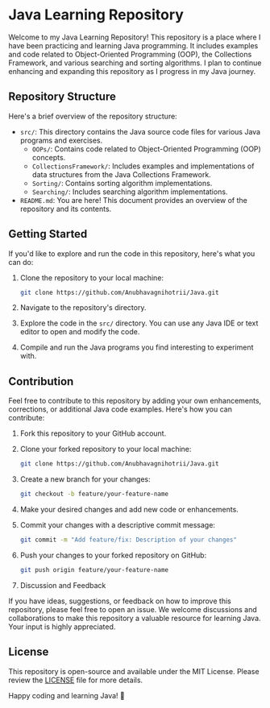# Java Learning Repository

Welcome to my Java Learning Repository! This repository is a place where I have been practicing and learning Java programming. It includes examples and code related to Object-Oriented Programming (OOP), the Collections Framework, and various searching and sorting algorithms. I plan to continue enhancing and expanding this repository as I progress in my Java journey.

## Repository Structure

Here's a brief overview of the repository structure:

- `src/`: This directory contains the Java source code files for various Java programs and exercises.
    - `OOPs/`: Contains code related to Object-Oriented Programming (OOP) concepts.
    - `CollectionsFramework/`: Includes examples and implementations of data structures from the Java Collections Framework.
    - `Sorting/`: Contains sorting algorithm implementations.
    - `Searching/`: Includes searching algorithm implementations.
- `README.md`: You are here! This document provides an overview of the repository and its contents.

## Getting Started

If you'd like to explore and run the code in this repository, here's what you can do:

1. Clone the repository to your local machine:

   ```bash
   git clone https://github.com/Anubhavagnihotrii/Java.git
   ```

2. Navigate to the repository's directory.

3. Explore the code in the `src/` directory. You can use any Java IDE or text editor to open and modify the code.

4. Compile and run the Java programs you find interesting to experiment with.

## Contribution

Feel free to contribute to this repository by adding your own enhancements, corrections, or additional Java code examples. Here's how you can contribute:

1. Fork this repository to your GitHub account.

2. Clone your forked repository to your local machine:

   ```bash
   git clone https://github.com/Anubhavagnihotrii/Java.git
   ```

3. Create a new branch for your changes:

   ```bash
   git checkout -b feature/your-feature-name
   ```

4. Make your desired changes and add new code or enhancements.

5. Commit your changes with a descriptive commit message:

   ```bash
   git commit -m "Add feature/fix: Description of your changes"
   ```

6. Push your changes to your forked repository on GitHub:

   ```bash
   git push origin feature/your-feature-name
   ```

7. Discussion and Feedback

If you have ideas, suggestions, or feedback on how to improve this repository, please feel free to open an issue. We welcome discussions and collaborations to make this repository a valuable resource for learning Java. Your input is highly appreciated.

## License

This repository is open-source and available under the MIT License. Please review the [LICENSE](License.md) file for more details.

Happy coding and learning Java! 🚀
